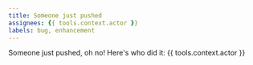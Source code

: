 ```yaml
---
title: Someone just pushed
assignees: {{ tools.context.actor }}
labels: bug, enhancement
---
```

Someone just pushed, oh no! Here's who did it: {{ tools.context.actor }}
